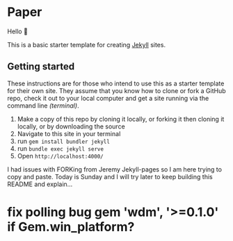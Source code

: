 # Paper

Hello :wave:

This is a basic starter template for creating [Jekyll](https://jekyllrb.com/) sites.

## Getting started

These instructions are for those who intend to use this as a starter template for their own site. They assume that you know how to clone or fork a GitHub repo, check it out to your local computer and get a site running via the command line _(terminal)_.

1. Make a copy of this repo by cloning it locally, or forking it then cloning it locally, or by downloading the source
1. Navigate to this site in your terminal
1. run `gem install bundler jekyll`
1. run `bundle exec jekyll serve`
1. Open `http://localhost:4000/`

I had issues with FORKing from Jeremy Jekyll-pages so I am here trying to copy and paste.
Today is Sunday and I will try later to keep building this README and explain...


 # fix polling bug gem 'wdm', '>=0.1.0' if Gem.win_platform?
